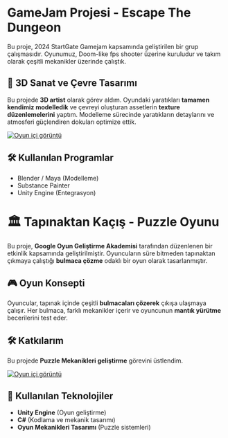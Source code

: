 # GameJam Projesi -  Escape The Dungeon

Bu proje, 2024 StartGate Gamejam kapsamında geliştirilen bir grup çalışmasıdır. Oyunumuz, Doom-like fps shooter üzerine kuruludur ve takım olarak çeşitli mekanikler üzerinde çalıştık.

## 🎨 3D Sanat ve Çevre Tasarımı

Bu projede **3D artist** olarak görev aldım. Oyundaki yaratıkları **tamamen kendimiz modelledik** ve çevreyi oluşturan assetlerin **texture düzenlemelerini** yaptım. Modelleme sürecinde yaratıkların detaylarını ve atmosferi güçlendiren dokuları optimize ettik.

[![Oyun içi görüntü](https://img.youtube.com/vi/ZQ5eD0gzz28/maxresdefault.jpg)](https://www.youtube.com/watch?v=ZQ5eD0gzz28)

## 🛠️ Kullanılan Programlar
- Blender / Maya (Modelleme)  
- Substance Painter 
- Unity Engine (Entegrasyon)





# 🏛️ Tapınaktan Kaçış - Puzzle Oyunu

Bu proje, **Google Oyun Geliştirme Akademisi** tarafından düzenlenen bir etkinlik kapsamında geliştirilmiştir. Oyuncuların süre bitmeden tapınaktan çıkmaya çalıştığı **bulmaca çözme** odaklı bir oyun olarak tasarlanmıştır.

## 🎮 Oyun Konsepti
Oyuncular, tapınak içinde çeşitli **bulmacaları çözerek** çıkışa ulaşmaya çalışır. Her bulmaca, farklı mekanikler içerir ve oyuncunun **mantık yürütme** becerilerini test eder.

## 🛠️ Katkılarım
Bu projede **Puzzle Mekanikleri geliştirme** görevini üstlendim.

[![Oyun içi görüntü](https://img.youtube.com/vi/48U0fUHHZbA/maxresdefault.jpg)](https://www.youtube.com/watch?v=48U0fUHHZbA)

## 🔧 Kullanılan Teknolojiler
- **Unity Engine** (Oyun geliştirme)
- **C#** (Kodlama ve mekanik tasarımı)
- **Oyun Mekanikleri Tasarımı** (Puzzle sistemleri)





